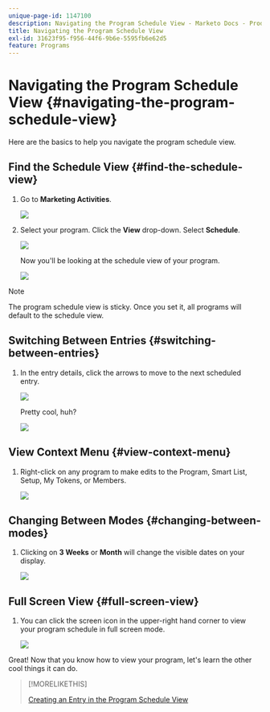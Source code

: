 ```yaml
---
unique-page-id: 1147100
description: Navigating the Program Schedule View - Marketo Docs - Product Documentation
title: Navigating the Program Schedule View
exl-id: 31623f95-f956-44f6-9b6e-5595fb6e62d5
feature: Programs
---
```

# Navigating the Program Schedule View {#navigating-the-program-schedule-view}

Here are the basics to help you navigate the program schedule view.

## Find the Schedule View {#find-the-schedule-view}

1. Go to **Marketing Activities**.

   ![](assets/login-marketing-activities.png)

1. Select your program. Click the **View** drop-down. Select **Schedule**.

   ![](assets/image2014-9-17-11-3a38-3a3.png)

   Now you'll be looking at the schedule view of your program.

   ![](assets/image2014-9-17-11-3a38-3a14.png)

>[!NOTE]
>
>The program schedule view is sticky. Once you set it, all programs will default to the schedule view.

## Switching Between Entries {#switching-between-entries}

1. In the entry details, click the arrows to move to the next scheduled entry.

   ![](assets/image2014-9-17-11-3a38-3a54.png)

   Pretty cool, huh?

   ![](assets/image2014-9-17-11-3a39-3a10.png)

## View Context Menu {#view-context-menu}

1. Right-click on any program to make edits to the Program, Smart List, Setup, My Tokens, or Members.

   ![](assets/image2014-9-17-11-3a39-3a59.png)

## Changing Between Modes {#changing-between-modes}

1. Clicking on **3 Weeks** or **Month** will change the visible dates on your display.

   ![](assets/image2014-9-17-11-3a40-3a19.png)

## Full Screen View {#full-screen-view}

1. You can click the screen icon in the upper-right hand corner to view your program schedule in full screen mode.

   ![](assets/image2014-9-17-11-3a40-3a45.png)

Great! Now that you know how to view your program, let's learn the other cool things it can do.

>[!MORELIKETHIS]
>
>[Creating an Entry in the Program Schedule View](/help/marketo/product-docs/core-marketo-concepts/programs/program-schedule-view/creating-an-entry-in-the-program-schedule-view.md)
